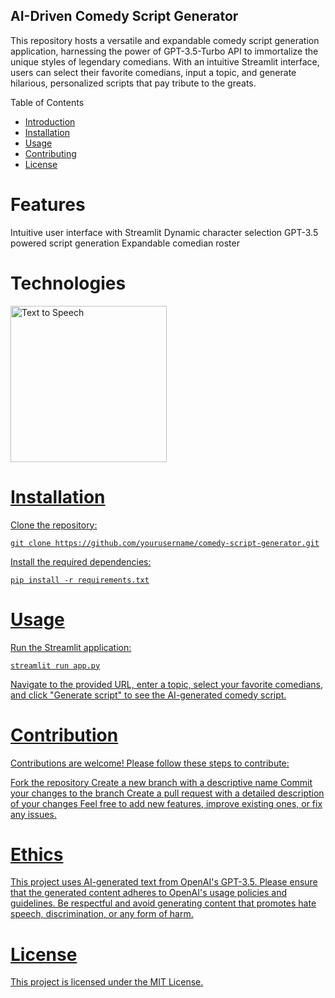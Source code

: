 ## AI-Driven Comedy Script Generator
This repository hosts a versatile and expandable comedy script generation application, harnessing the power of GPT-3.5-Turbo API to immortalize the unique styles of legendary comedians. With an intuitive Streamlit interface, users can select their favorite comedians, input a topic, and generate hilarious, personalized scripts that pay tribute to the greats.

Table of Contents
- [Introduction](#introduction)
- [Installation](#installation)
- [Usage](#usage)
- [Contributing](#contributing)
- [License](#license)
# Features
Intuitive user interface with Streamlit
Dynamic character selection
GPT-3.5 powered script generation
Expandable comedian roster
# Technologies
<a href="https://elevenlabs.io/text-to-speech">
<img src="https://storage.googleapis.com/eleven-public-cdn/images/elevenlabs-grants-logo.png" alt="Text to Speech" style="width:250px">

# Installation
Clone the repository:
```
git clone https://github.com/yourusername/comedy-script-generator.git
```
Install the required dependencies:
```
pip install -r requirements.txt
```
# Usage
Run the Streamlit application:

```
streamlit run app.py
```
Navigate to the provided URL, enter a topic, select your favorite comedians, and click "Generate script" to see the AI-generated comedy script.

# Contribution
Contributions are welcome! Please follow these steps to contribute:

Fork the repository
Create a new branch with a descriptive name
Commit your changes to the branch
Create a pull request with a detailed description of your changes
Feel free to add new features, improve existing ones, or fix any issues.

# Ethics
This project uses AI-generated text from OpenAI's GPT-3.5. Please ensure that the generated content adheres to OpenAI's usage policies and guidelines. Be respectful and avoid generating content that promotes hate speech, discrimination, or any form of harm.

# License
This project is licensed under the MIT License.

